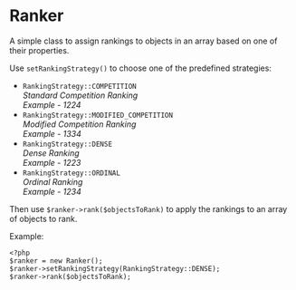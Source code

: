 # Ranker
A simple class to assign rankings to objects in an array based on one of their properties.

Use `setRankingStrategy()` to choose one of the predefined strategies:

* `RankingStrategy::COMPETITION`  
   *Standard Competition Ranking   
   Example - 1224*
* `RankingStrategy::MODIFIED_COMPETITION`  
   *Modified Competition Ranking  
   Example - 1334*
* `RankingStrategy::DENSE`  
   *Dense Ranking  
   Example - 1223*
* `RankingStrategy::ORDINAL`  
   *Ordinal Ranking  
   Example - 1234*
   
Then use `$ranker->rank($objectsToRank)` to apply the rankings to an array of objects to rank.

Example:  

    <?php
    $ranker = new Ranker();
    $ranker->setRankingStrategy(RankingStrategy::DENSE);
    $ranker->rank($objectsToRank);  